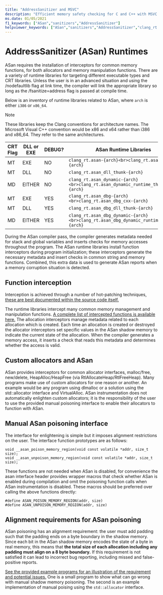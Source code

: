 ```yaml
---
title: "AddressSanitizer and MSVC"
description: "Efficient memory safety checking for C and C++ with MSVC & AddressSanitizer (ASan)."
ms.date: 01/05/2021
f1_keywords: ["ASan","sanitizers","AddressSanitizer"]
helpviewer_keywords: ["ASan","sanitizers","AddressSanitizer","clang_rt.asan"]
---
```


# AddressSanitizer (ASan) Runtimes

ASan requires the installation of interceptors for common memory functions, for both allocators and memory manipulation functions. There are a variety of runtime libraries for targeting different executable types and CRT libraries. Unless the user is in an advanced situation and using the /nodefaultlib flag at link time, the compiler will link the appropriate library so long as the /fsanitize=address flag is passed at compile time.

Below is an inventory of runtime libraries related to ASan, where `arch` is either `i386` or `x86_64`.

> [!NOTE]
> These libraries keep the Clang conventions for architecture names. The Microsoft Visual C++  convention would be x86 and x64 rather than i386 and x86_64. They refer to the same architectures.

| CRT Flag | DLL or EXE | DEBUG? | ASan Runtime Libraries                                                             |
|----------|------------|--------|------------------------------------------------------------------------------------|
| MT       | EXE        | NO     | `clang_rt.asan-{arch}<br>clang_rt.asan_cxx-{arch}`                                   |
| MT       | DLL        | NO     | `clang_rt.asan_dll_thunk-{arch}`                                                     |
| MD       | EITHER     | NO     | `clang_rt.asan_dynamic-{arch}<br>clang_rt.asan_dynamic_runtime_thunk-{arch}`         |
| MT       | EXE        | YES    | `clang_rt.asan_dbg-{arch}<br>clang_rt.asan_dbg_cxx-{arch}`                           |
| MT       | DLL        | YES    | `clang_rt.asan_dbg_dll_thunk-{arch}`                                                 |
| MD       | EITHER     | YES    | `clang_rt.asan_dbg_dynamic-{arch}<br>clang_rt.asan_dbg_dynamic_runtime_thunk-{arch}` |


 During the ASan compiler pass, the compiler generates metadata needed for stack and global variables and inserts checks for memory accesses throughout the program. The ASan runtime libraries install function interceptors during program initialization; these interceptors generate the necessary metadata and insert checks in common string and memory functions. Combined, this extra data is used to generate ASan reports when a memory corruption situation is detected.

## Function interception

Interception is achieved through a number of hot-patching techniques, [these are best documented within the source code itself.](https://github.com/llvm/llvm-project/blob/1a2eaebc09c6a200f93b8beb37130c8b8aab3934/compiler-rt/lib/interception/interception_win.cpp#L11)

The runtime libraries intercept many common memory management and manipulation functions. [A complete list of intercepted functions is available here.](.\address-sanitizer-intercepted-functions.md) The allocation interceptors manage metadata related to each allocation which is created. Each time an allocation is created or destroyed the allocator interceptors set specific values in the ASan shadow memory to indicate the current state of the allocation. When the compiler generates a memory access, it inserts a check that reads this metadata and determines whether the access is valid.

## Custom allocators and ASan

ASan provides interceptors for common allocator interfaces, malloc/free, new/delete, HeapAlloc/HeapFree (via RtlAllocateHeap/RtlFreeHeap). Many programs make use of custom allocators for one reason or another. An example would be any program using dlmalloc or a solution using the std::allocator interface and VirtualAlloc. ASan instrumentation does not automatically enlighten custom allocators; it is the responsibility of the user to use the provided manual poisoning interface to enable their allocators to function with ASan.

## Manual ASan poisoning interface

The interface for enlightening is simple but it imposes alignment restrictions on the user. The interface function prototypes are as follows:
```
void __asan_poison_memory_region(void const volatile *addr, size_t size);
void __asan_unpoison_memory_region(void const volatile *addr, size_t size);
```

These functions are not needed when ASan is disabled, for convenience the asan interface header provides wrapper macros that check whether ASan is enabled during compilation and omit the poisoning function calls when ASan instrumentation is disabled. These macros should be preferred over calling the above functions directly:

```
#define ASAN_POISON_MEMORY_REGION(addr, size)
#define ASAN_UNPOISON_MEMORY_REGION(addr, size)
```

## Alignment requirements for ASan poisoning

ASan poisoning has an alignment requirement: the user must add padding such that the padding ends on a byte boundary in the shadow memory. Since each bit in the ASan shadow memory encodes the state of a byte in real memory, this means that **the total size of each allocation including any padding must align on a 8 byte boundary.** If this requirement is not satisfied it can lead to incorrect bug reporting, including missed and false-positive reports.

[See the provided example programs for an illustration of the requirement and potential issues.](https://github.com/mcgov/asan_alignment_example) One is a small program to show what can go wrong with manual shadow memory poisoning. The second is an example implementation of manual poising using the `std::allocator` interface.
